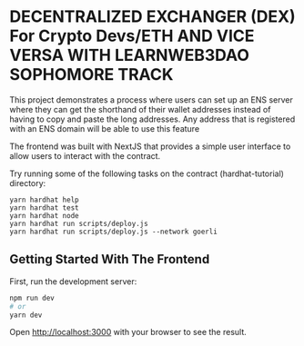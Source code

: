 # DECENTRALIZED EXCHANGER (DEX) For Crypto Devs/ETH AND VICE VERSA WITH LEARNWEB3DAO SOPHOMORE TRACK

This project demonstrates a process where users can set up an ENS server where they can get the shorthand of their wallet addresses instead of having to copy and paste the long addresses. Any address that is registered with an ENS domain will be able to use this feature

The frontend was built with NextJS that provides a simple user interface to allow users to interact with the contract.


Try running some of the following tasks on the contract (hardhat-tutorial) directory:

```shell
yarn hardhat help
yarn hardhat test
yarn hardhat node
yarn hardhat run scripts/deploy.js
yarn hardhat run scripts/deploy.js --network goerli
```

## Getting Started With The Frontend

First, run the development server:

```bash
npm run dev
# or
yarn dev
```

Open [http://localhost:3000](http://localhost:3000) with your browser to see the result.